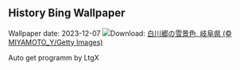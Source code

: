 ## History Bing Wallpaper
Wallpaper date: 2023-12-07
![](https://www.bing.com/th?id=OHR.Taisetsu2023_JA-JP8835846835_UHD.jpg&w=1000)Download: [白川郷の雪景色, 岐阜県 (© MIYAMOTO_Y/Getty Images)](https://www.bing.com/th?id=OHR.Taisetsu2023_JA-JP8835846835_UHD.jpg)

Auto get programm by LtgX
